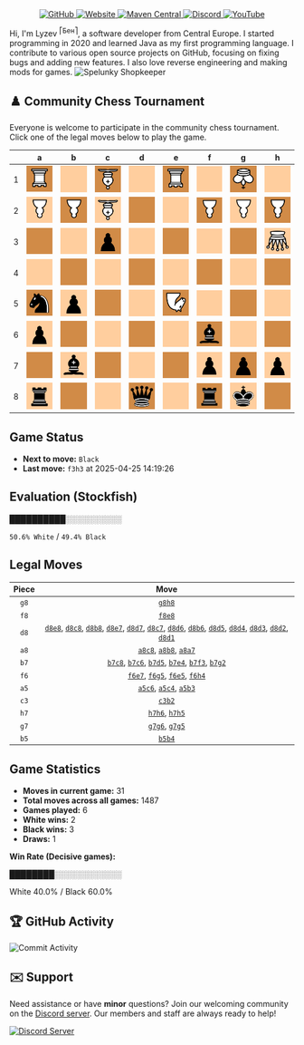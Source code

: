 <div align="center">
    <a href="https://github.com/Lyzev">
        <img src="https://wsrv.nl/?url=https://cdn.jsdelivr.net/npm/@intergrav/devins-badges@3.2.0/assets/cozy-minimal/available/github_vector.svg&w=64&h=64" alt="GitHub">
    </a>
    <a href="https://lyzev.dev">
        <img src="https://wsrv.nl/?url=https://cdn.jsdelivr.net/npm/@intergrav/devins-badges@3.2.0/assets/cozy-minimal/documentation/website_vector.svg&w=64&h=64" alt="Website">
    </a>
    <a href="https://central.sonatype.com/namespace/dev.lyzev.api">
        <img src="https://wsrv.nl/?url=https://cdn.jsdelivr.net/npm/@intergrav/devins-badges@3.2.0/assets/cozy-minimal/available/maven-central_vector.svg&w=64&h=64" alt="Maven Central">
    </a>
    <a href="https://lyzev.dev/discord">
        <img src="https://wsrv.nl/?url=https://cdn.jsdelivr.net/npm/@intergrav/devins-badges@3/assets/cozy-minimal/social/discord-plural_vector.svg&w=64&h=64" alt="Discord">
    </a>
    <a href="https://www.youtube.com/@lyzev">
        <img src="https://wsrv.nl/?url=https://cdn.jsdelivr.net/npm/@intergrav/devins-badges@3.2.0/assets/cozy-minimal/social/youtube-singular_vector.svg&w=64&h=64" alt="YouTube">
    </a>
</div>

[//]: # (23, 08 Mon 2021, 20:00:00)

Hi, I'm Lyzev <sup>⎡Бен⎤</sup>, a software developer from Central Europe. I started programming in 2020 and learned Java as my first programming language. I contribute to various open source projects on GitHub, focusing on fixing bugs and adding new features. I also love reverse engineering and making mods for games. ![Spelunky Shopkeeper](https://static.wikia.nocookie.net/spelunky/images/c/cd/Shopkeeper_HD.png/revision/latest/scale-to-height-down/18)

## :chess_pawn: Community Chess Tournament

Everyone is welcome to participate in the community chess tournament.
Click one of the legal moves below to play the game.

|   | a | b | c | d | e | f | g | h |
|---|---|---|---|---|---|---|---|---|
| 1 | ![R](chess/assets/img/dark/white/down/tower.svg) | ![Square](chess/assets/img/light/square.svg) | ![B](chess/assets/img/dark/white/down/bishop.svg) | [![Square](chess/assets/img/light/square.svg)](https://github.com/Lyzev/Lyzev/issues/new?title=chess%7Cd8d1&body=Click+%27Create%27+to+submit+this+move.) | ![R](chess/assets/img/dark/white/down/tower.svg) | ![Square](chess/assets/img/light/square.svg) | ![K](chess/assets/img/dark/white/down/king.svg) | ![Square](chess/assets/img/light/square.svg) |
| 2 | ![P](chess/assets/img/light/white/down/pawn.svg) | [![P](chess/assets/img/dark/white/down/pawn.svg)](https://github.com/Lyzev/Lyzev/issues/new?title=chess%7Cc3b2&body=Click+%27Create%27+to+submit+this+move.) | ![B](chess/assets/img/light/white/down/bishop.svg) | [![Square](chess/assets/img/dark/square.svg)](https://github.com/Lyzev/Lyzev/issues/new?title=chess%7Cd8d2&body=Click+%27Create%27+to+submit+this+move.) | ![Square](chess/assets/img/light/square.svg) | ![P](chess/assets/img/dark/white/down/pawn.svg) | [![P](chess/assets/img/light/white/down/pawn.svg)](https://github.com/Lyzev/Lyzev/issues/new?title=chess%7Cb7g2&body=Click+%27Create%27+to+submit+this+move.) | ![P](chess/assets/img/dark/white/down/pawn.svg) |
| 3 | ![Square](chess/assets/img/dark/square.svg) | [![Square](chess/assets/img/light/square.svg)](https://github.com/Lyzev/Lyzev/issues/new?title=chess%7Ca5b3&body=Click+%27Create%27+to+submit+this+move.) | ![p](chess/assets/img/dark/black/up/pawn.svg) | [![Square](chess/assets/img/light/square.svg)](https://github.com/Lyzev/Lyzev/issues/new?title=chess%7Cd8d3&body=Click+%27Create%27+to+submit+this+move.) | ![Square](chess/assets/img/dark/square.svg) | [![Square](chess/assets/img/light/square.svg)](https://github.com/Lyzev/Lyzev/issues/new?title=chess%7Cb7f3&body=Click+%27Create%27+to+submit+this+move.) | ![Square](chess/assets/img/dark/square.svg) | ![Q](chess/assets/img/light/white/down/queen.svg) |
| 4 | ![Square](chess/assets/img/light/square.svg) | [![Square](chess/assets/img/dark/square.svg)](https://github.com/Lyzev/Lyzev/issues/new?title=chess%7Cb5b4&body=Click+%27Create%27+to+submit+this+move.) | [![Square](chess/assets/img/light/square.svg)](https://github.com/Lyzev/Lyzev/issues/new?title=chess%7Ca5c4&body=Click+%27Create%27+to+submit+this+move.) | [![Square](chess/assets/img/dark/square.svg)](https://github.com/Lyzev/Lyzev/issues/new?title=chess%7Cd8d4&body=Click+%27Create%27+to+submit+this+move.) | [![Square](chess/assets/img/light/square.svg)](https://github.com/Lyzev/Lyzev/issues/new?title=chess%7Cb7e4&body=Click+%27Create%27+to+submit+this+move.) | ![Square](chess/assets/img/dark/square.svg) | ![Square](chess/assets/img/light/square.svg) | [![Square](chess/assets/img/dark/square.svg)](https://github.com/Lyzev/Lyzev/issues/new?title=chess%7Cf6h4&body=Click+%27Create%27+to+submit+this+move.) |
| 5 | ![n](chess/assets/img/dark/black/up/horse.svg) | ![p](chess/assets/img/light/black/up/pawn.svg) | ![Square](chess/assets/img/dark/square.svg) | ![Square](chess/assets/img/light/square.svg) | [![N](chess/assets/img/dark/white/down/horse.svg)](https://github.com/Lyzev/Lyzev/issues/new?title=chess%7Cf6e5&body=Click+%27Create%27+to+submit+this+move.) | ![Square](chess/assets/img/light/square.svg) | ![Square](chess/assets/img/dark/square.svg) | [![Square](chess/assets/img/light/square.svg)](https://github.com/Lyzev/Lyzev/issues/new?title=chess%7Ch7h5&body=Click+%27Create%27+to+submit+this+move.) |
| 6 | ![p](chess/assets/img/light/black/up/pawn.svg) | [![Square](chess/assets/img/dark/square.svg)](https://github.com/Lyzev/Lyzev/issues/new?title=chess%7Cd8b6&body=Click+%27Create%27+to+submit+this+move.) | ![Square](chess/assets/img/light/square.svg) | [![Square](chess/assets/img/dark/square.svg)](https://github.com/Lyzev/Lyzev/issues/new?title=chess%7Cd8d6&body=Click+%27Create%27+to+submit+this+move.) | ![Square](chess/assets/img/light/square.svg) | ![b](chess/assets/img/dark/black/up/bishop.svg) | [![Square](chess/assets/img/light/square.svg)](https://github.com/Lyzev/Lyzev/issues/new?title=chess%7Cg7g6&body=Click+%27Create%27+to+submit+this+move.) | [![Square](chess/assets/img/dark/square.svg)](https://github.com/Lyzev/Lyzev/issues/new?title=chess%7Ch7h6&body=Click+%27Create%27+to+submit+this+move.) |
| 7 | [![Square](chess/assets/img/dark/square.svg)](https://github.com/Lyzev/Lyzev/issues/new?title=chess%7Ca8a7&body=Click+%27Create%27+to+submit+this+move.) | ![b](chess/assets/img/light/black/up/bishop.svg) | [![Square](chess/assets/img/dark/square.svg)](https://github.com/Lyzev/Lyzev/issues/new?title=chess%7Cd8c7&body=Click+%27Create%27+to+submit+this+move.) | [![Square](chess/assets/img/light/square.svg)](https://github.com/Lyzev/Lyzev/issues/new?title=chess%7Cd8d7&body=Click+%27Create%27+to+submit+this+move.) | ![Square](chess/assets/img/dark/square.svg) | ![p](chess/assets/img/light/black/up/pawn.svg) | ![p](chess/assets/img/dark/black/up/pawn.svg) | ![p](chess/assets/img/light/black/up/pawn.svg) |
| 8 | ![r](chess/assets/img/light/black/up/tower.svg) | ![Square](chess/assets/img/dark/square.svg) | ![Square](chess/assets/img/light/square.svg) | ![q](chess/assets/img/dark/black/up/queen.svg) | ![Square](chess/assets/img/light/square.svg) | ![r](chess/assets/img/dark/black/up/tower.svg) | ![k](chess/assets/img/light/black/up/king.svg) | [![Square](chess/assets/img/dark/square.svg)](https://github.com/Lyzev/Lyzev/issues/new?title=chess%7Cg8h8&body=Click+%27Create%27+to+submit+this+move.) |

## Game Status

- **Next to move:** `Black`
- **Last move:** `f3h3` at 2025-04-25 14:19:26

## Evaluation (Stockfish)

██████████░░░░░░░░░░

`50.6% White` / `49.4% Black`

## Legal Moves

| **Piece** | **Move** |
|:---------:|:--------:|
| `g8` | [`g8h8`](https://github.com/Lyzev/Lyzev/issues/new?title=chess%7Cg8h8&body=Click+%27Create%27+to+submit+this+move.) |
| `f8` | [`f8e8`](https://github.com/Lyzev/Lyzev/issues/new?title=chess%7Cf8e8&body=Click+%27Create%27+to+submit+this+move.) |
| `d8` | [`d8e8`](https://github.com/Lyzev/Lyzev/issues/new?title=chess%7Cd8e8&body=Click+%27Create%27+to+submit+this+move.), [`d8c8`](https://github.com/Lyzev/Lyzev/issues/new?title=chess%7Cd8c8&body=Click+%27Create%27+to+submit+this+move.), [`d8b8`](https://github.com/Lyzev/Lyzev/issues/new?title=chess%7Cd8b8&body=Click+%27Create%27+to+submit+this+move.), [`d8e7`](https://github.com/Lyzev/Lyzev/issues/new?title=chess%7Cd8e7&body=Click+%27Create%27+to+submit+this+move.), [`d8d7`](https://github.com/Lyzev/Lyzev/issues/new?title=chess%7Cd8d7&body=Click+%27Create%27+to+submit+this+move.), [`d8c7`](https://github.com/Lyzev/Lyzev/issues/new?title=chess%7Cd8c7&body=Click+%27Create%27+to+submit+this+move.), [`d8d6`](https://github.com/Lyzev/Lyzev/issues/new?title=chess%7Cd8d6&body=Click+%27Create%27+to+submit+this+move.), [`d8b6`](https://github.com/Lyzev/Lyzev/issues/new?title=chess%7Cd8b6&body=Click+%27Create%27+to+submit+this+move.), [`d8d5`](https://github.com/Lyzev/Lyzev/issues/new?title=chess%7Cd8d5&body=Click+%27Create%27+to+submit+this+move.), [`d8d4`](https://github.com/Lyzev/Lyzev/issues/new?title=chess%7Cd8d4&body=Click+%27Create%27+to+submit+this+move.), [`d8d3`](https://github.com/Lyzev/Lyzev/issues/new?title=chess%7Cd8d3&body=Click+%27Create%27+to+submit+this+move.), [`d8d2`](https://github.com/Lyzev/Lyzev/issues/new?title=chess%7Cd8d2&body=Click+%27Create%27+to+submit+this+move.), [`d8d1`](https://github.com/Lyzev/Lyzev/issues/new?title=chess%7Cd8d1&body=Click+%27Create%27+to+submit+this+move.) |
| `a8` | [`a8c8`](https://github.com/Lyzev/Lyzev/issues/new?title=chess%7Ca8c8&body=Click+%27Create%27+to+submit+this+move.), [`a8b8`](https://github.com/Lyzev/Lyzev/issues/new?title=chess%7Ca8b8&body=Click+%27Create%27+to+submit+this+move.), [`a8a7`](https://github.com/Lyzev/Lyzev/issues/new?title=chess%7Ca8a7&body=Click+%27Create%27+to+submit+this+move.) |
| `b7` | [`b7c8`](https://github.com/Lyzev/Lyzev/issues/new?title=chess%7Cb7c8&body=Click+%27Create%27+to+submit+this+move.), [`b7c6`](https://github.com/Lyzev/Lyzev/issues/new?title=chess%7Cb7c6&body=Click+%27Create%27+to+submit+this+move.), [`b7d5`](https://github.com/Lyzev/Lyzev/issues/new?title=chess%7Cb7d5&body=Click+%27Create%27+to+submit+this+move.), [`b7e4`](https://github.com/Lyzev/Lyzev/issues/new?title=chess%7Cb7e4&body=Click+%27Create%27+to+submit+this+move.), [`b7f3`](https://github.com/Lyzev/Lyzev/issues/new?title=chess%7Cb7f3&body=Click+%27Create%27+to+submit+this+move.), [`b7g2`](https://github.com/Lyzev/Lyzev/issues/new?title=chess%7Cb7g2&body=Click+%27Create%27+to+submit+this+move.) |
| `f6` | [`f6e7`](https://github.com/Lyzev/Lyzev/issues/new?title=chess%7Cf6e7&body=Click+%27Create%27+to+submit+this+move.), [`f6g5`](https://github.com/Lyzev/Lyzev/issues/new?title=chess%7Cf6g5&body=Click+%27Create%27+to+submit+this+move.), [`f6e5`](https://github.com/Lyzev/Lyzev/issues/new?title=chess%7Cf6e5&body=Click+%27Create%27+to+submit+this+move.), [`f6h4`](https://github.com/Lyzev/Lyzev/issues/new?title=chess%7Cf6h4&body=Click+%27Create%27+to+submit+this+move.) |
| `a5` | [`a5c6`](https://github.com/Lyzev/Lyzev/issues/new?title=chess%7Ca5c6&body=Click+%27Create%27+to+submit+this+move.), [`a5c4`](https://github.com/Lyzev/Lyzev/issues/new?title=chess%7Ca5c4&body=Click+%27Create%27+to+submit+this+move.), [`a5b3`](https://github.com/Lyzev/Lyzev/issues/new?title=chess%7Ca5b3&body=Click+%27Create%27+to+submit+this+move.) |
| `c3` | [`c3b2`](https://github.com/Lyzev/Lyzev/issues/new?title=chess%7Cc3b2&body=Click+%27Create%27+to+submit+this+move.) |
| `h7` | [`h7h6`](https://github.com/Lyzev/Lyzev/issues/new?title=chess%7Ch7h6&body=Click+%27Create%27+to+submit+this+move.), [`h7h5`](https://github.com/Lyzev/Lyzev/issues/new?title=chess%7Ch7h5&body=Click+%27Create%27+to+submit+this+move.) |
| `g7` | [`g7g6`](https://github.com/Lyzev/Lyzev/issues/new?title=chess%7Cg7g6&body=Click+%27Create%27+to+submit+this+move.), [`g7g5`](https://github.com/Lyzev/Lyzev/issues/new?title=chess%7Cg7g5&body=Click+%27Create%27+to+submit+this+move.) |
| `b5` | [`b5b4`](https://github.com/Lyzev/Lyzev/issues/new?title=chess%7Cb5b4&body=Click+%27Create%27+to+submit+this+move.) |

## Game Statistics

- **Moves in current game:** 31
- **Total moves across all games:** 1487
- **Games played:** 6
- **White wins:** 2
- **Black wins:** 3
- **Draws:** 1

**Win Rate (Decisive games):**

████████░░░░░░░░░░░░

White 40.0% / Black 60.0%


## :trophy: GitHub Activity

![Commit Activity](https://lyzev.dev/assets/img/Lyzev.svg)

## :envelope: Support

Need assistance or have **minor** questions? Join our welcoming community on
the [Discord server](https://lyzev.dev/discord). Our members and staff are always ready to help!

[![Discord Server](https://cdn.jsdelivr.net/npm/@intergrav/devins-badges@3/assets/cozy/social/discord-plural_vector.svg)](https://lyzev.dev/discord)
